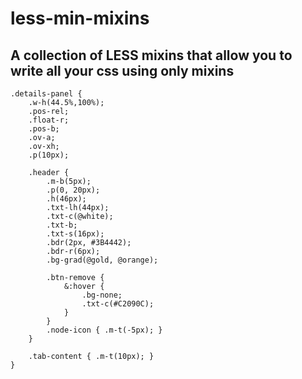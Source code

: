 # less-min-mixins
A collection of LESS mixins that allow you to write all your css using only mixins
----

```less
.details-panel {
    .w-h(44.5%,100%);
	.pos-rel;
    .float-r;
	.pos-b;
	.ov-a;
	.ov-xh;
	.p(10px);

    .header {
		.m-b(5px);
		.p(0, 20px);
		.h(46px);
		.txt-lh(44px);
		.txt-c(@white);
		.txt-b;
        .txt-s(16px);
        .bdr(2px, #3B4442);
        .bdr-r(6px);
		.bg-grad(@gold, @orange);

        .btn-remove {
            &:hover {
				.bg-none;
				.txt-c(#C2090C);
            }
        }
        .node-icon { .m-t(-5px); }
    }

    .tab-content { .m-t(10px); }
}
```
